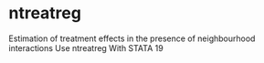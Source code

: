 # ntreatreg
Estimation of treatment effects in the presence of neighbourhood interactions Use ntreatreg With STATA 19
